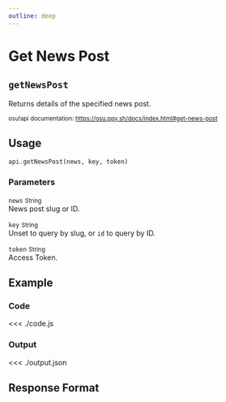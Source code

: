 ```yaml
---
outline: deep
---
```


# Get News Post <Badge type="info" text="GET"/>

## `getNewsPost`

Returns details of the specified news post.

<small>osu!api documentation: https://osu.ppy.sh/docs/index.html#get-news-post</small>

## Usage

`api.getNewsPost(news, key, token)`

### Parameters

`news` <small>String</small><br>
News post slug or ID.

`key` <small>String</small> <Badge type="tip" text="optional" /><br>
Unset to query by slug, or `id` to query by ID.

`token` <small>String</small><br>
Access Token.

## Example

### Code
<<< ./code.js

### Output
<<< ./output.json

## Response Format

<!--@include: ./response.md-->